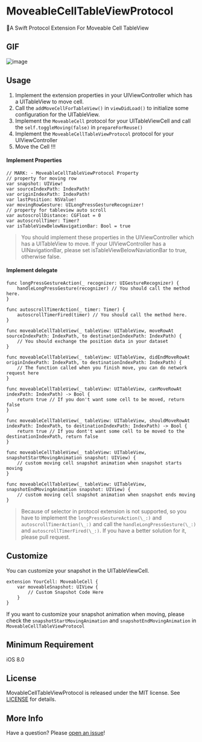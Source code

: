 # MoveableCellTableViewProtocol
🔨A Swift Protocol Extension For Moveable Cell TableView

## GIF
![image](https://raw.githubusercontent.com/StormXX/MoveableCellTableViewProtocol/master/GIF/MoveableCellTableViewProtocol.gif)

## Usage

1. Implement the extension properties in your UIViewController which has a UITableView to move cell.
2. Call the `addMoveCellForTableView()` in `viewDidLoad()` to initialize some  configuration for the UITableView.
3. Implement the `MoveableCell` protocol for your UITableViewCell and call the `self.toggleMoving(false)` in `prepareForReuse()`
4. Implement the `MoveableCellTableViewProtocol` protocol for your UIViewController
5. Move the Cell !!!

#### Implement Properties
```
// MARK: - MoveableCellTableViewProtocol Property
// property for moving row
var snapshot: UIView!
var sourceIndexPath: IndexPath!
var originIndexPath: IndexPath!
var lastPosition: NSValue!
var movingRowGesture: UILongPressGestureRecognizer!
// property for tableview auto scroll
var autoscrollDistance: CGFloat = 0
var autoscrollTimer: Timer?
var isTableViewBelowNavigationBar: Bool = true
```

> You should implement these properties in the UIViewController which has a UITableView to move. If your UIViewController has a UINavigationBar, please set isTableViewBelowNaviationBar to true, otherwise false.

####  Implement delegate
```
func longPressGestureAction(_ recognizer: UIGestureRecognizer) {
    handleLongPressGesture(recognizer) // You should call the method here.
}
    
func autoscrollTimerAction(_ timer: Timer) {
    autoscrollTimerFired(timer) // You should call the method here.
}

func moveableCellTableView(_ tableView: UITableView, moveRowAt sourceIndexPath: IndexPath, to destinationIndexPath: IndexPath) {
    // You should exchange the position data in your dataset
}

func moveableCellTableView(_ tableView: UITableView, didEndMoveRowAt originIndexPath: IndexPath, to destinationIndexPath: IndexPath) {
    // The function called when you finish move, you can do network request here
}

func moveableCellTableView(_ tableView: UITableView, canMoveRowAt indexPath: IndexPath) -> Bool {
    return true // If you don't want some cell to be moved, return false
}

func moveableCellTableView(_ tableView: UITableView, shouldMoveRowAt indexPath: IndexPath, to destinationIndexPath: IndexPath) -> Bool {
    return true // If you dont't want some cell to be moved to the destinationIndexPath, return false
}

func moveableCellTableView(_ tableView: UITableView, snapshotStartMovingAnimation snapshot: UIView) {
    // custom moving cell snapshot animation when snapshot starts moving
}

func moveableCellTableView(_ tableView: UITableView, snapshotEndMovingAnimation snapshot: UIView) {
    // custom moving cell snapshot animation when snapshot ends moving
}
```

> Because of selector in protocol extension is not supported, so you have to implement the `longPressGestureAction(\_:)` and `autoscrollTimerAction(\_:)` and call the `handleLongPressGesture(\_:)` and `autoscrollTimerFired(\_:)`. If you have a better solution for it, please pull request.

## Customize
You can customize your snapshot in the UITableViewCell.

```
extension YourCell: MoveableCell {
    var moveableSnapshot: UIView {
        // Custom Snapshot Code Here
    }
}
```

If you want to customize your snapshot animation when moving, please check the `snapshotStartMovingAnimation` and `snapshotEndMovingAnimation` in `MoveableCellTableViewProtocol`

## Minimum Requirement
iOS 8.0

## License
MovableCellTableViewProtocol is released under the MIT license. See [LICENSE](https://github.com/StormXX/MoveableCellTableViewProtocol/blob/master/LICENSE) for details.

## More Info
Have a question? Please [open an issue](https://github.com/StormXX/MoveableCellTableViewProtocol/issues/new)!

